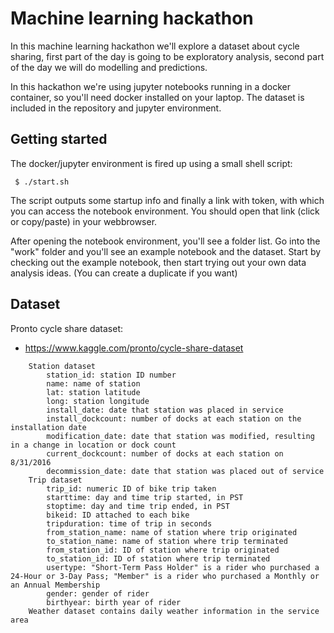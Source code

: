 # Machine learning hackathon

In this machine learning hackathon we'll explore a dataset about cycle sharing, first part of the day
is going to be exploratory analysis, second part of the day we will do modelling and predictions.

In this hackathon we're using jupyter notebooks running in a docker container, so you'll need docker
installed on your laptop. The dataset is included in the repository and jupyter environment.


## Getting started

The docker/jupyter environment is fired up using a small shell script:

```
 $ ./start.sh
```

The script outputs some startup info and finally a link with token, with which you can access the
notebook environment. You should open that link (click or copy/paste) in your webbrowser.

After opening the notebook environment, you'll see a folder list. Go into the "work" folder and
you'll see an example notebook and the dataset. Start by checking out the example notebook, then
start trying out your own data analysis ideas. (You can create a duplicate if you want)


## Dataset

Pronto cycle share dataset: 
- https://www.kaggle.com/pronto/cycle-share-dataset

```
    Station dataset
        station_id: station ID number
        name: name of station
        lat: station latitude
        long: station longitude
        install_date: date that station was placed in service
        install_dockcount: number of docks at each station on the installation date
        modification_date: date that station was modified, resulting in a change in location or dock count
        current_dockcount: number of docks at each station on 8/31/2016
        decommission_date: date that station was placed out of service
    Trip dataset
        trip_id: numeric ID of bike trip taken
        starttime: day and time trip started, in PST
        stoptime: day and time trip ended, in PST
        bikeid: ID attached to each bike
        tripduration: time of trip in seconds
        from_station_name: name of station where trip originated
        to_station_name: name of station where trip terminated
        from_station_id: ID of station where trip originated
        to_station_id: ID of station where trip terminated
        usertype: "Short-Term Pass Holder" is a rider who purchased a 24-Hour or 3-Day Pass; "Member" is a rider who purchased a Monthly or an Annual Membership
        gender: gender of rider
        birthyear: birth year of rider
    Weather dataset contains daily weather information in the service area
```
